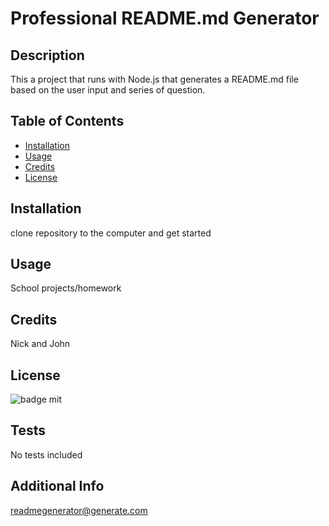 # Professional README.md Generator

  ## Description
   This a project that runs with Node.js that generates a README.md file based on the user input and series of question.

  ## Table of Contents
  * [Installation](#installation)
  * [Usage](#usage)
  * [Credits](#credits)
  * [License](#license)

  ## Installation
  clone repository to the computer and get started

  ## Usage
  School projects/homework

  ## Credits
  Nick and John

  ## License
  ![badge](https://img.shields.io/badge/license-mit-brightgreen)
  mit

  ## Tests
  No tests included

  ## Additional Info
  readmegenerator@generate.com
